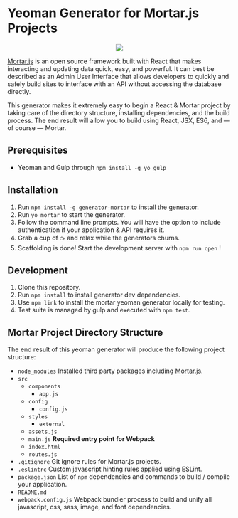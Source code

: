 # Yeoman Generator for Mortar.js Projects

<p align="center">
  <img src="https://cdn.rawgit.com/fuzz-productions/generator-mortar/master/logo.svg" />
</p>


[Mortar.js](http://mortarjs.io/) is an open source framework built with React that makes interacting and updating data quick, easy, and powerful. It can best be described as an Admin User Interface that allows developers to quickly and safely build sites to interface with an API without accessing the database directly.

This generator makes it extremely easy to begin a React & Mortar project by taking care of the directory structure, installing dependencies, and the build process. The end result will allow you to build using React, JSX, ES6, and — of course — Mortar.


## Prerequisites
  - Yeoman and Gulp through `npm install -g yo gulp`

## Installation
  1. Run `npm install -g generator-mortar` to install the generator.
  2. Run `yo mortar` to start the generator.
  3. Follow the command line prompts. You will have the option to include authentication if your application & API requires it.
  4. Grab a cup of :coffee: and relax while the generators churns.
  5. Scaffolding is done! Start the development server with `npm run open` !

## Development
  1. Clone this repository.
  2. Run `npm install` to install generator dev dependencies.
  3. Use `npm link` to install the mortar yeoman generator locally for testing.
  4. Test suite is managed by gulp and executed with `npm test`.

## Mortar Project Directory Structure
The end result of this yeoman generator will produce the following project structure:

- `node_modules` Installed third party packages including [Mortar.js](http://mortarjs.io/).
- `src`
  - `components`
    - `app.js`
  - `config`
    - `config.js`
  - `styles`
    - `external`
  - `assets.js`
  - `main.js` **Required entry point for Webpack**
  - `index.html`
  - `routes.js`
- `.gitignore` Git ignore rules for Mortar.js projects.
- `.eslintrc` Custom javascript hinting rules applied using ESLint.
- `package.json` List of `npm` dependencies and commands to build / compile your application.
- `README.md`
- `webpack.config.js` Webpack bundler process to build and unify all javascript, css, sass, image, and font dependencies.
